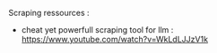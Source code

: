 Scraping ressources : 
- cheat yet powerfull scraping tool for llm : https://www.youtube.com/watch?v=WkLdLJJzV1k
